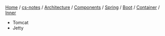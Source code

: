 [Home](https://mengxianbin.github.io) /
[cs-notes](https://mengxianbin.github.io/cs-notes/site) /
[Architecture](https://mengxianbin.github.io/cs-notes/site/Architecture) /
[Components](https://mengxianbin.github.io/cs-notes/site/Architecture/Components) /
[Spring](https://mengxianbin.github.io/cs-notes/site/Architecture/Components/Spring) /
[Boot](https://mengxianbin.github.io/cs-notes/site/Architecture/Components/Spring/Boot) /
[Container](https://mengxianbin.github.io/cs-notes/site/Architecture/Components/Spring/Boot/Container) /
[Inner](https://mengxianbin.github.io/cs-notes/site/Architecture/Components/Spring/Boot/Container/Inner)

* Tomcat
* Jetty
